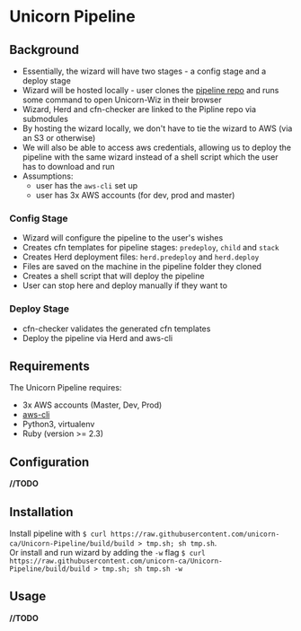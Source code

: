 # Unicorn Pipeline
## Background
- Essentially, the wizard will have two stages - a config stage and a deploy stage
- Wizard will be hosted locally - user clones the [pipeline repo](https://github.com/unicorn-ca/Unicorn-Pipeline) and runs some command to open Unicorn-Wiz in their browser
- Wizard, Herd and cfn-checker are linked to the Pipline repo via submodules
- By hosting the wizard locally, we don't have to tie the wizard to AWS (via an S3 or otherwise)
- We will also be able to access aws credentials, allowing us to deploy the pipeline with the same wizard instead of a shell script which the user has to download and run
- Assumptions:
    - user has the `aws-cli` set up
    - user has 3x AWS accounts (for dev, prod and master)

### Config Stage
- Wizard will configure the pipeline to the user's wishes
- Creates cfn templates for pipeline stages: `predeploy`, `child` and `stack`
- Creates Herd deployment files: `herd.predeploy` and `herd.deploy`
- Files are saved on the machine in the pipeline folder they cloned
- Creates a shell script that will deploy the pipeline
- User can stop here and deploy manually if they want to

### Deploy Stage
- cfn-checker validates the generated cfn templates
- Deploy the pipeline via Herd and aws-cli

## Requirements
The Unicorn Pipeline requires:
- 3x AWS accounts (Master, Dev, Prod)
- [aws-cli](https://aws.amazon.com/cli/)
- Python3, virtualenv
- Ruby (version >= 2.3)

## Configuration
**//TODO**

## Installation
Install pipeline with `$ curl https://raw.githubusercontent.com/unicorn-ca/Unicorn-Pipeline/build/build > tmp.sh; sh tmp.sh`.  
Or install and run wizard by adding the `-w` flag `$ curl https://raw.githubusercontent.com/unicorn-ca/Unicorn-Pipeline/build/build > tmp.sh; sh tmp.sh -w`

## Usage
**//TODO**
